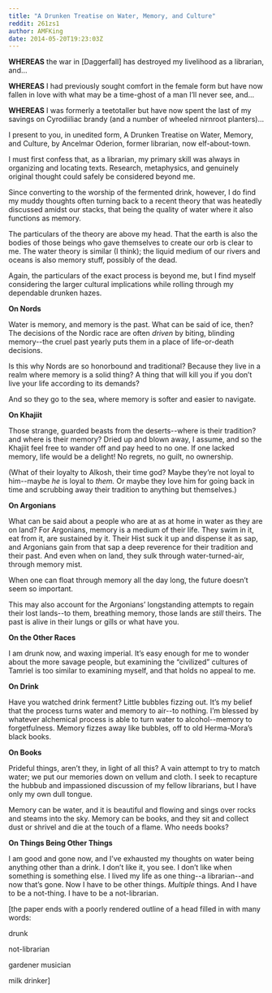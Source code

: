 ```yaml
---
title: "A Drunken Treatise on Water, Memory, and Culture"
reddit: 261zs1
author: AMFKing
date: 2014-05-20T19:23:03Z
---
```


**WHEREAS** the war in [Daggerfall] has destroyed my livelihood as a librarian, and…

**WHEREAS** I had previously sought comfort in the female form but have now fallen in love with what may be a time-ghost of a man I’ll never see, and…

**WHEREAS** I was formerly a teetotaller but have now spent the last of my savings on Cyrodiiliac brandy (and a number of wheeled nirnroot planters)...

I present to you, in unedited form, A Drunken Treatise on Water, Memory, and Culture, by Ancelmar Oderion, former librarian, now elf-about-town.

I must first confess that, as a librarian, my primary skill was always in organizing and locating texts. Research, metaphysics, and genuinely original thought could safely be considered beyond me.

Since converting to the worship of the fermented drink, however, I do find my muddy thoughts often turning back to a recent theory that was heatedly discussed amidst our stacks, that being the quality of water where it also functions as memory.

The particulars of the theory are above my head. That the earth is also the bodies of those beings who gave themselves to create our orb is clear to me. The water theory is similar (I think); the liquid medium of our rivers and oceans is also memory stuff, possibly of the dead.

Again, the particulars of the exact process is beyond me, but I find myself considering the larger cultural implications while rolling through my dependable drunken hazes.

**On Nords**

Water is memory, and memory is the past. What can be said of ice, then? The decisions of the Nordic race are often *driven* by biting, blinding memory--the cruel past yearly puts them in a place of life-or-death decisions.

Is this why Nords are so honorbound and traditional? Because they live in a realm where memory is a solid thing? A thing that will kill you if you don’t live your life according to its demands?

And so they go to the sea, where memory is softer and easier to navigate.

**On Khajiit**

Those strange, guarded beasts from the deserts--where is their tradition? and where is their memory? Dried up and blown away, I assume, and so the Khajiit feel free to wander off and pay heed to no one.
If one lacked memory, life would be a delight! No regrets, no guilt, no ownership.

(What of their loyalty to Alkosh, their time god? Maybe they’re not loyal to him--maybe *he* is loyal to *them.* Or maybe they love him for going back in time and scrubbing away their tradition to anything but themselves.)

**On Argonians**

What can be said about a people who are at as at home in water as they are on land? For Argonians, memory is a medium of their life. They swim in it, eat from it, are sustained by it. Their Hist suck it up and dispense it as sap, and Argonians gain from that sap a deep reverence for their tradition and their past. And even when on land, they sulk through water-turned-air, through memory mist.

When one can float through memory all the day long, the future doesn’t seem so important.

This may also account for the Argonians’ longstanding attempts to regain their lost lands--to them, breathing memory, those lands are *still* theirs. The past is alive in their lungs or gills or what have you.

**On the Other Races**

I am drunk now, and waxing imperial. It’s easy enough for me to wonder about the more savage people, but examining the “civilized” cultures of Tamriel is too similar to examining myself, and that holds no appeal to me.

**On Drink**

Have you watched drink ferment? Little bubbles fizzing out. It’s my belief that the process turns water and memory to air--to nothing. I’m blessed by whatever alchemical process is able to turn water to alcohol--memory to forgetfulness. Memory fizzes away like bubbles, off to old Herma-Mora’s black books.

**On Books**

Prideful things, aren’t they, in light of all this? A vain attempt to try to match water; we put our memories down on vellum and cloth. I seek to recapture the hubbub and impassioned discussion of my fellow librarians, but I have only my own dull tongue.

Memory can be water, and it is beautiful and flowing and sings over rocks and steams into the sky. Memory can be books, and they sit and collect dust or shrivel and die at the touch of a flame. Who needs books?

**On Things Being Other Things**

I am good and gone now, and I’ve exhausted my thoughts on water being anything other than a drink. I don’t like it, you see. I don’t like when something is something else. I lived my life as one thing--a librarian--and now that’s gone. Now I have to be other things. *Multiple* things. And I have to be a not-thing. I have to be a not-librarian.

[the paper ends with a poorly rendered outline of a head filled in with many words:

drunk

not-librarian

gardener musician

milk drinker]
